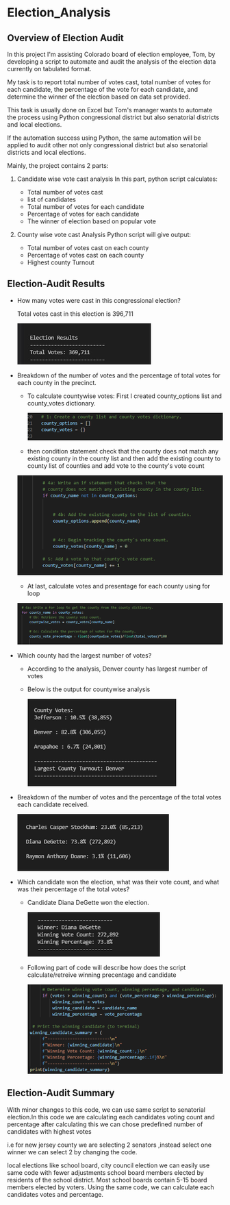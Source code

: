 # Election_Analysis

## Overview of Election Audit
In this project I'm assisting Colorado board of election employee, Tom, by developing a script to automate and audit the analysis of the election data currently on tabulated format. 

My task is to report total number of votes cast, total number of votes for each candidate, the percentage of the vote for each candidate, and determine the winner of the election based on data set provided.

This task is usually done on Excel but Tom's manager wants to automate the process using Python congressional district but also senatorial districts and local elections.


If the automation success using Python, the same automation will be applied to audit other not only congressional district but also senatorial districts and local elections.

Mainly, the project contains 2 parts:
1) Candidate wise vote cast analysis
   In this part, python script calculates:
   - Total number of votes cast
   - list of candidates 
   - Total number of votes for each candidate 
   - Percentage of votes for each candidate 
   - The winner of election based on popular vote 
   
2) County wise vote cast Analysis
  Python script will give output:
   - Total number of votes cast on each county 
   - Percentage of votes cast on each county
   - Highest county Turnout

## Election-Audit Results
- How many votes were cast in this congressional election?
  
  Total votes cast in this election is 396,711
  
  ![](Resources/images/Total_votes.JPG)
  
 - Breakdown of the number of votes and the percentage of total votes for each county in the precinct.
   - To calculate countywise votes:
     First I created county_options list and county_votes dictionary.
     
     ![](Resources/images/county1.png)
     
    - then condition statement check that the county does not match any existing county in the county list and then add the existing county to county list  of counties and add vote to the county's vote count
     
    
     ![](Resources/images/county2.PNG)
     
     - At last, calculate votes and presentage for each county using for loop
     
     ![](Resources/images/county3.PNG)
     
  - Which county had the largest number of votes?
    - According to the analysis, Denver county has largest number of votes
    - Below is the output for countywise analysis
    
       ![](Resources/images/county_votes.JPG)
       
   - Breakdown of the number of votes and the percentage of the total votes each candidate received.
     
     ![](Resources/images/Candidate_votes.png)
    
    
   - Which candidate won the election, what was their vote count, and what was their percentage of the total votes?
      
      - Candidate Diana DeGette won the election.
      
        ![](Resources/images/Winning_CandidateOutput.png) 
        
       - Following part of code will describe how does the script calculate/retreive winning precentage and candidate
       
         ![](Resources/images/Winning_CandidateCode.png)
         
 ## Election-Audit Summary
 
 With minor changes to this code, we can use same script to senatorial election.In this code we are calculating each candidates voting count and percentage after calculating this we can chose predefined number of candidates with highest votes
     
 i.e for new jersey county we are selecting 2 senators ,instead select one winner we can select 2 by changing the code.
 
 local elections like school board, city council election we can easily use same code with fewer adjustments school board members elected by residents of the school district. Most school boards contain 5-15 board members elected by voters. Using the same code, we can calculate each candidates votes and percentage.

